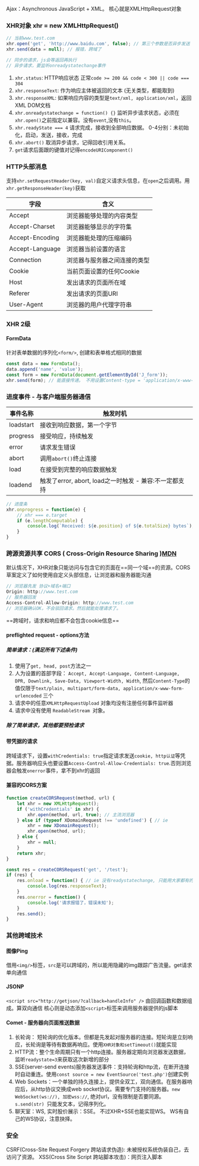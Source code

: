 Ajax：Asynchronous JavaScript + XML。 核心就是XMLHttpRequest对象

### XHR对象 xhr = new XMLHttpRequest()
```js
// 当前www.test.com
xhr.open('get', 'http://www.baidu.com', false); // 第三个参数是否异步发送
xhr.send(data = null); // 报错，跨域了

// 同步的请求，js会等返回再执行
// 异步请求，要监听onreadystatechange事件
```

1. `xhr.status`: HTTP响应状态 正常`code >= 200 && code < 300 || code === 304`
2. `xhr.responseText`: 作为响应主体被返回的文本 (无关类型，都能取到)
3. `xhr.responseXML`: 如果响应内容的类型是`text/xml, application/xml`，返回XML DOM文档
4. `xhr.onreadystatechange = function() {}` 监听异步请求状态，必须在`xhr.open()`之前指定以兼容。没有`event`,没有`this`。
5. `xhr.readyState === 4` 请求完成，接收到全部响应数据。 0-4分别：未初始化，启动，发送，接收，完成
6. `xhr.abort()` 取消异步请求，记得回收引用关系。
7. `get`请求后面跟的键值对记得`encodeURIComponent()`


### HTTP头部消息
支持`xhr.setRequestHeader(key, val)`自定义请求头信息，在`open`之后调用。用`xhr.getResponseHeader(key)`获取

字段 | 含义
---|---
Accept | 浏览器能够处理的内容类型
Accept-Charset | 浏览器能够显示的字符集
Accept-Encoding | 浏览器能处理的压缩编码
Accept-Language | 浏览器当前设置的语言
Connection | 浏览器与服务器之间连接的类型
Cookie | 当前页面设置的任何Cookie
Host | 发出请求的页面所在域
Referer | 发出请求的页面URI
User-Agent | 浏览器的用户代理字符串


### XHR 2级
#### FormData
针对表单数据的序列化`<form/>`, 创建和表单格式相同的数据
```js
const data = new FormData();
data.append('name', 'value');
const form = new FormData(document.getElementById('J_form'));
xhr.send(form); // 能直接传递。 不用设置Content-type = 'application/x-www-form-urlencoded'
```

### 进度事件 - 与客户端服务器通信

事件名称 | 触发时机
---|---
loadstart | 接收到响应数据，第一个字节
progress | 接受响应，持续触发
error | 请求发生错误
abort | 调用`abort()`终止连接
load | 在接受到完整的响应数据触发
loadend | 触发了error, abort, load之一时触发 - 兼容:不一定都支持

```js
// 进度条
xhr.onprogress = function(e) {
    // xhr === e.target
    if (e.lengthComputable) {
        console.log(`Received: ${e.position} of ${e.totalSize} bytes`);
    }
}
```


### 跨源资源共享 CORS ( Cross-Origin Resource Sharing )[MDN](https://developer.mozilla.org/zh-CN/docs/Web/HTTP/Access_control_CORS)
默认情况下，XHR对象只能访问与包含它的页面在==同一个域==的资源。CORS草案定义了如何使用自定义头部信息，让浏览器和服务器能沟通
```js
// 浏览器先发 协议+域名+端口
Origin: http://www.test.com
// 服务器回发
Access-Control-Allow-Origin: http://www.test.com
// 浏览器确认OK，不会驳回请求。然后就能处理请求了。
```

==跨域时，请求和响应都不会包含cookie信息==

#### preflighted request - options方法
##### 简单请求：(满足所有下述条件)
1. 使用了`get, head, post`方法之一
2. 人为设置的首部字段： `Accept, Accept-Language, Content-Language, DPR, Downlink, Save-Data, Viewport-Width, Width`, 然后`Content-Type`的值仅限于`text/plain, multipart/form-data, application/x-www-form-urlencoded` 三个
3. 请求中的任意`XMLHttpRequestUpload` 对象均没有注册任何事件监听器
4. 请求中没有使用 `ReadableStream `对象。

##### 除了简单请求，其他都要预检请求

#### 带凭据的请求
跨域请求下，设置`withCredentials: true`指定请求发送`cookie, http认证`等凭据。服务器响应头也要设置`Access-Control-Allow-Credentials: true`.否则浏览器会触发`onerror`事件，拿不到xhr的返回

#### 兼容的CORS方案
```js
function createCORSRequest(method, url) {
    let xhr = new XMLHttpRequest();
    if ('withCredentials' in xhr) {
        xhr.open(method, url, true); // 主流浏览器
    } else if (typeof XDomainRequest !== 'undefined') { // ie
        xhr = new XDomainRequest();
        xhr.open(method, url);
    } else {
        xhr = null;
    }
    return xhr;
}

const res = createCORSRequest('get', '/test');
if (res) {
    res.onload = function() { // ie 没有readystatechange, 只能用大家都有的load处理
        console.log(res.responseText);
    }
    res.onerror = function() {
        console.log('请求报错了，错误未知');
    }
    res.send();
}
```


### 其他跨域技术
#### 图像Ping
借用`<img/>`标签，`src`是可以跨域的，所以能用隐藏的img跟踪广告流量。get请求单向通信

#### JSONP
`<script src="http://getjson/?callback=handleInfo" />`
由回调函数和数据组成。算双向通信
核心则是动态添加`<script>`标签来调用服务器提供的js脚本


#### Comet - 服务器向页面推送数据
1. 长轮询： 短轮询的优化版本。但都是先发起对服务器的连接。短轮询是立刻响应，长轮询是等待有数据再响应。使用`XHR对象和setTimeout()`就能实现
2. HTTP流：整个生命周期只有一个http连接。服务器定期向浏览器发送数据，监听`readystate=3`来获取这次新增的部分
3. SSE(server-send events)服务器发送事件：支持轮询和http流，在断开连接时自动重连。使用`const source = new EventSource('test.php')`创建实例
4. Web Sockets：一个单独的持久连接上，提供全双工，双向通信。在服务器响应后，从http协议交换成web socket协议。需要专门支持的服务器。`new WebSocket(ws://), 加密wss://`, 绝对url，没有限制是否要同源。`s.send(str) `只能发文本，记得序列化。
5. 聊天室：WS, 实时股价展示：SSE。 不过XHR+SSE也能实现WS。 WS有自己的WS协议，注意抉择。


### 安全
CSRF(Cross-Site Request Forgery 跨站请求伪造): 未被授权系统伪装自己，去访问了资源。
XSS(Cross Site Script 跨站脚本攻击)：网页注入脚本
